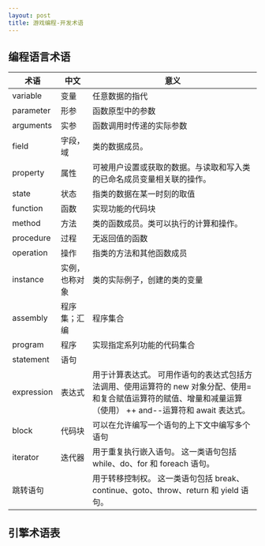 ```yaml
---
layout: post
title: 游戏编程-开发术语
---
```


## 编程语言术语

| 术语       | 中文           | 意义                                                                                                                                                            |
| ---------- | -------------- | --------------------------------------------------------------------------------------------------------------------------------------------------------------- |
| variable   | 变量           | 任意数据的指代                                                                                                                                                  |
| parameter  | 形参           | 函数原型中的参数                                                                                                                                                |
| arguments  | 实参           | 函数调用时传递的实际参数                                                                                                                                        |
| field      | 字段，域       | 类的数据成员。                                                                                                                                                  |
| property   | 属性           | 可被用户设置或获取的数据。与读取和写入类的已命名成员变量相关联的操作。                                                                                          |
| state      | 状态           | 指类的数据在某一时刻的取值                                                                                                                                      |
| function   | 函数           | 实现功能的代码块                                                                                                                                                |
| method     | 方法           | 类的函数成员。类可以执行的计算和操作。                                                                                                                          |
| procedure  | 过程           | 无返回值的函数                                                                                                                                                  |
| operation  | 操作           | 指类的方法和其他函数成员                                                                                                                                        |
| instance   | 实例，也称对象 | 类的实际例子，创建的类的变量                                                                                                                                    |
| assembly   | 程序集；汇编   | 程序集合                                                                                                                                                        |
| program    | 程序           | 实现指定系列功能的代码集合                                                                                                                                      |
| statement  | 语句           |
| expression | 表达式         | 用于计算表达式。 可用作语句的表达式包括方法调用、使用运算符的 new 对象分配、使用=和复合赋值运算符的赋值、增量和减量运算（使用） ++ and--运算符和 await 表达式。 |
| block      | 代码块         | 可以在允许编写一个语句的上下文中编写多个语句                                                                                                                    |
| iterator   | 迭代器         | 用于重复执行嵌入语句。 这一类语句包括 while、do、for 和 foreach 语句。                                                                                          |
| 跳转语句   |                | 用于转移控制权。 这一类语句包括 break、continue、goto、throw、return 和 yield 语句。                                                                            |

## 引擎术语表
